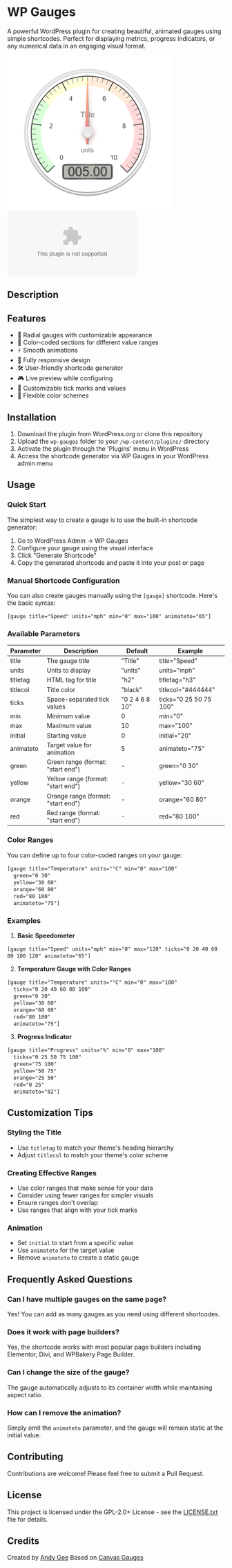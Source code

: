 # WP Gauges

A powerful WordPress plugin for creating beautiful, animated gauges using simple shortcodes. Perfect for displaying metrics, progress indicators, or any numerical data in an engaging visual format.

![WP Gauges Preview](assets/images/wp-gauges-preview.png)
![WP Gauges Download](wp-gauges.zip)

## Description

## Features

- 🎯 Radial gauges with customizable appearance
- 🎨 Color-coded sections for different value ranges
- ⚡ Smooth animations
- 📱 Fully responsive design
- 🛠️ User-friendly shortcode generator
- 🎮 Live preview while configuring
- 🎯 Customizable tick marks and values
- 🎨 Flexible color schemes

## Installation

1. Download the plugin from WordPress.org or clone this repository
2. Upload the `wp-gauges` folder to your `/wp-content/plugins/` directory
3. Activate the plugin through the 'Plugins' menu in WordPress
4. Access the shortcode generator via WP Gauges in your WordPress admin menu

## Usage

### Quick Start

The simplest way to create a gauge is to use the built-in shortcode generator:

1. Go to WordPress Admin → WP Gauges
2. Configure your gauge using the visual interface
3. Click "Generate Shortcode"
4. Copy the generated shortcode and paste it into your post or page

### Manual Shortcode Configuration

You can also create gauges manually using the `[gauge]` shortcode. Here's the basic syntax:

```
[gauge title="Speed" units="mph" min="0" max="100" animateto="65"]
```

### Available Parameters

| Parameter | Description | Default | Example |
|-----------|-------------|---------|---------|
| title | The gauge title | "Title" | title="Speed" |
| units | Units to display | "units" | units="mph" |
| titletag | HTML tag for title | "h2" | titletag="h3" |
| titlecol | Title color | "black" | titlecol="#444444" |
| ticks | Space-separated tick values | "0 2 4 6 8 10" | ticks="0 25 50 75 100" |
| min | Minimum value | 0 | min="0" |
| max | Maximum value | 10 | max="100" |
| initial | Starting value | 0 | initial="20" |
| animateto | Target value for animation | 5 | animateto="75" |
| green | Green range (format: "start end") | - | green="0 30" |
| yellow | Yellow range (format: "start end") | - | yellow="30 60" |
| orange | Orange range (format: "start end") | - | orange="60 80" |
| red | Red range (format: "start end") | - | red="80 100" |

### Color Ranges

You can define up to four color-coded ranges on your gauge:

```
[gauge title="Temperature" units="°C" min="0" max="100" 
  green="0 30" 
  yellow="30 60" 
  orange="60 80" 
  red="80 100" 
  animateto="75"]
```

### Examples

1. **Basic Speedometer**
```
[gauge title="Speed" units="mph" min="0" max="120" ticks="0 20 40 60 80 100 120" animateto="65"]
```

2. **Temperature Gauge with Color Ranges**
```
[gauge title="Temperature" units="°C" min="0" max="100" 
  ticks="0 20 40 60 80 100" 
  green="0 30" 
  yellow="30 60" 
  orange="60 80" 
  red="80 100" 
  animateto="75"]
```

3. **Progress Indicator**
```
[gauge title="Progress" units="%" min="0" max="100" 
  ticks="0 25 50 75 100" 
  green="75 100" 
  yellow="50 75" 
  orange="25 50" 
  red="0 25" 
  animateto="82"]
```

## Customization Tips

### Styling the Title
- Use `titletag` to match your theme's heading hierarchy
- Adjust `titlecol` to match your theme's color scheme

### Creating Effective Ranges
- Use color ranges that make sense for your data
- Consider using fewer ranges for simpler visuals
- Ensure ranges don't overlap
- Use ranges that align with your tick marks

### Animation
- Set `initial` to start from a specific value
- Use `animateto` for the target value
- Remove `animateto` to create a static gauge

## Frequently Asked Questions

### Can I have multiple gauges on the same page?
Yes! You can add as many gauges as you need using different shortcodes.

### Does it work with page builders?
Yes, the shortcode works with most popular page builders including Elementor, Divi, and WPBakery Page Builder.

### Can I change the size of the gauge?
The gauge automatically adjusts to its container width while maintaining aspect ratio.

### How can I remove the animation?
Simply omit the `animateto` parameter, and the gauge will remain static at the initial value.

## Contributing

Contributions are welcome! Please feel free to submit a Pull Request.

## License

This project is licensed under the GPL-2.0+ License - see the [LICENSE.txt](LICENSE.txt) file for details.

## Credits

Created by [Andy Gee](https://dgte.pro)
Based on [Canvas Gauges](https://canvas-gauges.com/)
